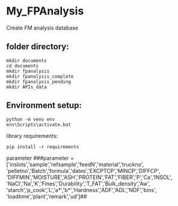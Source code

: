 # My_FPAnalysis
Create FM analysis database

## folder directory:

    mkdir documents
    cd documents
    mkdir fpanalysis
    mkdir fpanalysis_complete
    mkdir fpanalysis_pending
    mkdir APIs_data

## Environment setup:

    python -m venv env
    env\Scripts\activate.bat

library requirements:

    pip install -r requirements

parameter
###parameter = ['inslots','sample','refsample','feedN','material','truckno',\
            'pelletno','Batch','formula','dates','EXCPTCP','MINCP','DIFFCP',\
            'DIFFMIN','MOISTURE','ASH','PROTEIN','FAT','FIBER','P','Ca','INSOL',\
            'NaCl','Na','K','Fines','Durability','T_FAT','Bulk_density','Aw',\
            'starch','p_cook','L','a*','b*','Hardness','ADF','ADL','NDF','bins',\
            'loadtime','plant','remark','ud']##